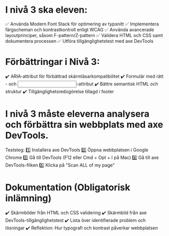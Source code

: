 # I nivå 3 ska eleven:
✅ Använda Modern Font Stack för optimering av typsnitt
✅ Implementera färgscheman och kontrastkontroll enligt WCAG
✅ Använda avancerade layoutprinciper, såsom F-pattern/Z-pattern
✅ Validera HTML och CSS samt dokumentera processen
✅ Utföra tillgänglighetstest med axe DevTools

# Förbättringar i Nivå 3:
✔️ ARIA-attribut för förbättrad skärmläsarkompatibilitet
✔️ Formulär med rätt <label>- och <input>-attribut
✔️ Bättre semantisk HTML och struktur
✔️ Tillgänglighetsredogörelse tillagd i footer

# I nivå 3 måste eleverna analysera och förbättra sin webbplats med axe DevTools.
Teststeg:
1️⃣ Installera axe DevTools
2️⃣ Öppna webbplatsen i Google Chrome
3️⃣ Gå till DevTools (F12 eller Cmd + Opt + I på Mac)
4️⃣ Gå till axe DevTools-fliken
5️⃣ Klicka på "Scan ALL of my page"

 # Dokumentation (Obligatorisk inlämning)
✔️ Skärmbilder från HTML och CSS validering
✔️ Skärmbild från axe DevTools-tillgänglighetstest
✔️ Lista över identifierade problem och lösningar
✔️ Reflektion: Hur typografi och kontrast påverkar webbplatsen